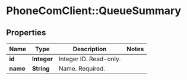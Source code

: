 # PhoneComClient::QueueSummary

## Properties
Name | Type | Description | Notes
------------ | ------------- | ------------- | -------------
**id** | **Integer** | Integer ID. Read-only. |
**name** | **String** | Name. Required. |


